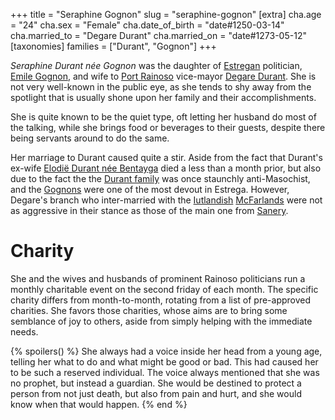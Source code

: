 +++
title = "Seraphine Gognon"
slug = "seraphine-gognon"
[extra]
cha.age = "24"
cha.sex = "Female"
cha.date_of_birth = "date#1250-03-14"
cha.married_to = "Degare Durant"
cha.married_on = "date#1273-05-12"
[taxonomies]
families = ["Durant", "Gognon"]
+++

_Seraphine Durant née Gognon_ was the daughter of [Estregan](@/locations/estrega.md) politician, [Emile Gognon](@/characters/emile-gognon.md), and
wife to [Port Rainoso](@/locations/port-rainoso.md) vice-mayor [Degare Durant](@/characters/degare-durant.md). She is not very well-known in the
public eye, as she tends to shy away from the spotlight that is usually shone upon her family and their accomplishments. 

She is quite known to be the quiet type, oft letting her husband do most of the talking, while she brings food or beverages to their guests, despite
there being servants around to do the same.

Her marriage to Durant caused quite a stir. Aside from the fact that Durant's ex-wife [Elodië Durant née Bentayga](@/characters/elodie-bentayga.md) died a less than a month prior, but also due to the fact the the [Durant family](@/families/durant/index.md) was once staunchly anti-Masochist, and the [Gognons](@/families/gognon/index.md) were one of the most devout in Estrega. However, Degare's branch who inter-married with the [Iutlandish](@/locations/iutland.md) [McFarlands](@/families/mcfarland/index.md) were not as aggressive in their stance as those of the main one from [Sanery](@/locations/sanery.md).

# Charity
She and the wives and husbands of prominent Rainoso politicians run a monthly charitable event on the second friday of each month. The specific charity differs from month-to-month, rotating from a list of pre-approved charities. She favors those charities, whose aims are to bring some semblance of joy to others, aside from simply helping with the immediate needs.

{% spoilers() %}
She always had a voice inside her head from a young age, telling her what to do and what might be good or bad. This had caused her to be such a reserved individual. The voice always mentioned that she was no prophet, but instead a guardian. She would be destined to protect a person from not just death, but also from pain and hurt, and she would know when that would happen.
{% end %}